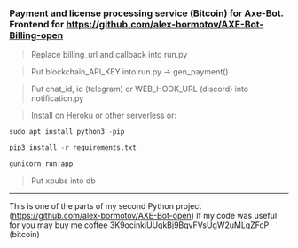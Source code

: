 ### Payment and license processing service (Bitcoin) for Axe-Bot. Frontend for https://github.com/alex-bormotov/AXE-Bot-Billing-open


> Replace billing_url and callback into run.py

> Put blockchain_API_KEY into run.py -> gen_payment()

> Put chat_id, id (telegram) or WEB_HOOK_URL (discord) into notification.py

> Install on Heroku or other serverless or:

```python
sudo apt install python3 -pip
```
```python
pip3 install -r requirements.txt
```
``` bash
gunicorn run:app
```

> Put xpubs into db

---

This is one of the parts of my second Python project (https://github.com/alex-bormotov/AXE-Bot-open)
If my code was useful for you may buy me coffee 3K9ocinkiUUqkBj9BqvFVsUgW2uMLqZFcP (bitcoin)
